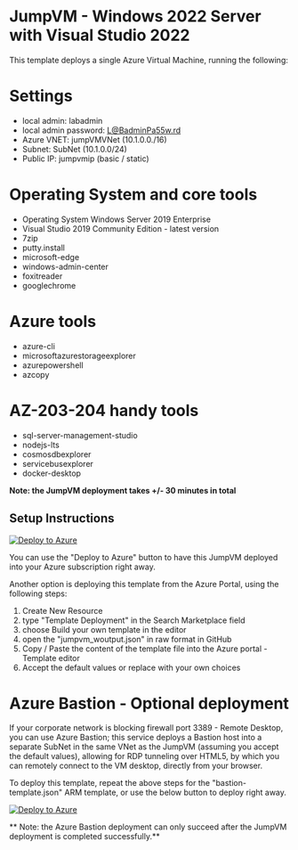 # JumpVM - Windows 2022 Server with Visual Studio 2022 

This template deploys a single Azure Virtual Machine, running the following:

# Settings
- local admin: labadmin
- local admin password: L@BadminPa55w.rd
- Azure VNET: jumpVMVNet (10.1.0.0./16)
- Subnet: SubNet (10.1.0.0/24)
- Public IP: jumpvmip (basic / static)

# Operating System and core tools
- Operating System Windows Server 2019 Enterprise
- Visual Studio 2019 Community Edition - latest version
- 7zip 
- putty.install 
- microsoft-edge 
- windows-admin-center 
- foxitreader 
- googlechrome 

# Azure tools
- azure-cli 
- microsoftazurestorageexplorer 
- azurepowershell 
- azcopy 

# AZ-203-204 handy tools
- sql-server-management-studio 
- nodejs-lts 
- cosmosdbexplorer 
- servicebusexplorer 
- docker-desktop 

**Note: the JumpVM deployment takes +/- 30 minutes in total**

## Setup Instructions ##

[![Deploy to Azure](https://aka.ms/deploytoazurebutton)](https://portal.azure.com/#create/Microsoft.Template/uri/https%3A%2F%2Fraw.githubusercontent.com%2Fpdtit%2FARMTemplates%2Fmaster%2FJumpVM%2Fazuredeploy.json)

You can use the "Deploy to Azure" button to have this JumpVM deployed into your Azure subscription right away. 

Another option is deploying this template from the Azure Portal, using the following steps:
1. Create New Resource
2. type "Template Deployment" in the Search Marketplace field
3. choose Build your own template in the editor
4. open the "jumpvm_woutput.json" in raw format in GitHub 
5. Copy / Paste the content of the template file into the Azure portal - Template editor
6. Accept the default values or replace with your own choices

# Azure Bastion - Optional deployment

If your corporate network is blocking firewall port 3389 - Remote Desktop, you can use Azure Bastion; this service deploys a Bastion host into a separate SubNet in the same VNet as the JumpVM (assuming you accept the default values), allowing for RDP tunneling over HTML5, by which you can remotely connect to the VM desktop, directly from your browser.

To deploy this template, repeat the above steps for the "bastion-template.json" ARM template, or use the below button to deploy right away.

[![Deploy to Azure](https://aka.ms/deploytoazurebutton)](https://portal.azure.com/#create/Microsoft.Template/uri/https%3A%2F%2Fraw.githubusercontent.com%2Fpdtit%2FARMTemplates%2Fmaster%2FJumpVM%2Fbastion-template.json)

** Note: the Azure Bastion deployment can only succeed after the JumpVM deployment is completed successfully.**
